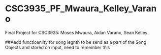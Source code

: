 # CSC3935_PF_Mwaura_Kelley_Varano
Final Project for CSC3935: Moses Mwaura, Aidan Varano, Sean Kelley




##Aadd functioanlity for song legnth to be send as a part of the Song Objects and stored on input, need to remember this 
